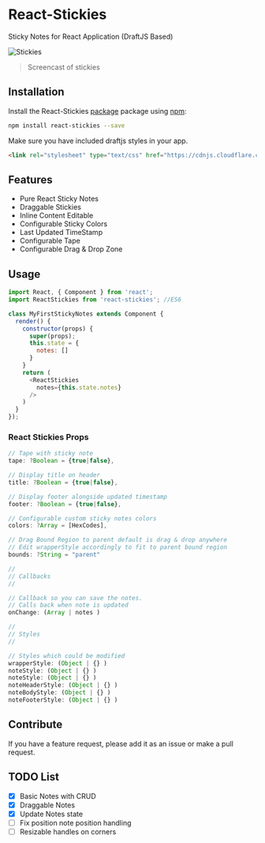 # React-Stickies

Sticky Notes for React Application (DraftJS Based)

![Stickies](http://i.giphy.com/j4U83Mnt5BW7u.gif)
> Screencast of stickies

## Installation

Install the React-Stickies [package](https://www.npmjs.org/package/react-stickies) package using [npm](https://www.npmjs.com/):

```bash
npm install react-stickies --save
```

Make sure you have included draftjs styles in your app.

```html
<link rel="stylesheet" type="text/css" href="https://cdnjs.cloudflare.com/ajax/libs/draft-js/0.7.0/Draft.min.css">
```

## Features

* Pure React Sticky Notes
* Draggable Stickies
* Inline Content Editable
* Configurable Sticky Colors
* Last Updated TimeStamp
* Configurable Tape
* Configurable Drag & Drop Zone

## Usage

```javascript
import React, { Component } from 'react';
import ReactStickies from 'react-stickies'; //ES6

class MyFirstStickyNotes extends Component {
  render() {
    constructor(props) {
      super(props);
      this.state = {
        notes: []
      }
    }  
    return (
      <ReactStickies
        notes={this.state.notes}
      />
    )
  }
});
```

### React Stickies Props

```javascript
// Tape with sticky note
tape: ?Boolean = {true|false},

// Display title on header
title: ?Boolean = {true|false},

// Display footer alongside updated timestamp
footer: ?Boolean = {true|false},

// Configurable custom sticky notes colors
colors: ?Array = [HexCodes],

// Drag Bound Region to parent default is drag & drop anywhere
// Edit wrapperStyle accordingly to fit to parent bound region
bounds: ?String = "parent"

//
// Callbacks
//

// Callback so you can save the notes.
// Calls back when note is updated
onChange: (Array | notes )

//
// Styles
//

// Styles which could be modified
wrapperStyle: (Object | {} )
noteStyle: (Object | {} )
noteStyle: (Object | {} )
noteHeaderStyle: (Object | {} )
noteBodyStyle: (Object | {} )
noteFooterStyle: (Object | {} )

```


## Contribute

If you have a feature request, please add it as an issue or make a pull request.

## TODO List

- [x] Basic Notes with CRUD
- [x] Draggable Notes
- [x] Update Notes state
- [ ] Fix position note position handling
- [ ] Resizable handles on corners
